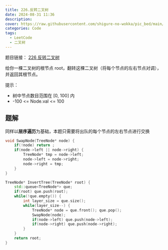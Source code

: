 ```yaml
---
title: 226.反转二叉树
date: 2024-08-31 11:36
description: 
cover: https://raw.githubusercontent.com/shigure-no-wokka/pic_bed/main/imgs/family_code.jpg
categories: Code
tags:
  - LeetCode
  - 二叉树
---
```


题目链接： [226 反转二叉树](https://leetcode.cn/problems/invert-binary-tree/description/?envType=study-plan-v2&envId=top-100-liked)

给你一棵二叉树的根节点 root，翻转这棵二叉树（将每个节点的左右节点对调），并返回其根节点。

提示：
- 树中节点数目范围在 [0, 100] 内
- -100 <= Node.val <= 100

<!--more-->

## 题解

同样以**层序遍历**为基础，本题只需要将出队的每个节点的左右节点进行交换

```cpp
void SwapNode(TreeNode* node) {
    if(!node) return ;
    if(node->left || node->right) {
        TreeNode* tmp = node->left;
        node->left = node->right;
        node->right = tmp;
    }
}

TreeNode* InvertTree(TreeNode* root) {
    std::queue<TreeNode*> que;
    if(root) que.push(root);
    while(!que.empty()) {
        int layer_size = que.size();
        while(layer_size--) {
            TreeNode* node = que.front(); que.pop();
            SwapNode(node);
            if(node->left) que.push(node->left);
            if(node->right) que.push(node->right);
        }
    }
    return root;
}
```



